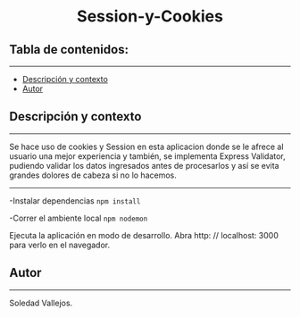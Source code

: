 
<h1 align="center">Session-y-Cookies</h1>

## Tabla de contenidos:
---

- [Descripción y contexto](#descripción-y-contexto)
- [Autor](#autor)


## Descripción y contexto
---
Se hace uso de cookies y Session en esta aplicacion donde se le afrece al usuario
una mejor experiencia y también, se implementa Express Validator, pudiendo validar
los datos ingresados antes de procesarlos y así se evita grandes dolores de cabeza si no
lo hacemos.

---

-Instalar dependencias ```npm install```

-Correr el ambiente local  ```npm nodemon``` 

Ejecuta la aplicación en modo de desarrollo.
Abra http: // localhost: 3000 para verlo en el navegador.


## Autor
---
Soledad Vallejos.






